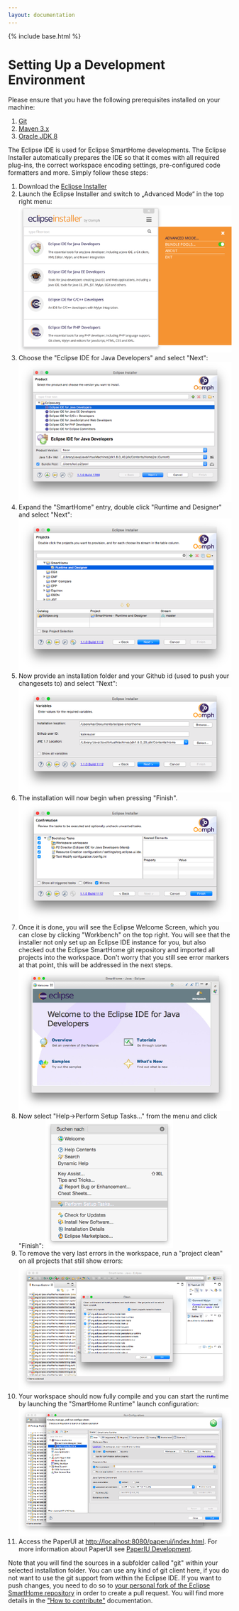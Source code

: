 ```yaml
---
layout: documentation
---
```


{% include base.html %}

# Setting Up a Development Environment

Please ensure that you have the following prerequisites installed on your machine:

1. [Git](https://git-scm.com/downloads)
1. [Maven 3.x](https://maven.apache.org/download.cgi)
1. [Oracle JDK 8](http://www.oracle.com/technetwork/java/javase/downloads/jdk8-downloads-2133151.html)

The Eclipse IDE is used for Eclipse SmartHome developments. The Eclipse Installer automatically prepares the IDE so that it comes with all required plug-ins, the correct workspace encoding settings, pre-configured code formatters and more. Simply follow these steps:

1. Download the [Eclipse Installer](https://wiki.eclipse.org/Eclipse_Installer)
2. Launch the Eclipse Installer and switch to „Advanced Mode“ in the top right menu:
![Step 0](images/ide0.png)
3. Choose the "Eclipse IDE for Java Developers" and select "Next":
![Step 1](images/ide1.png)
4. Expand the "SmartHome" entry, double click "Runtime and Designer" and select "Next":
![Step 2](images/ide2.png)
5. Now provide an installation folder and your Github id (used to push your changesets to) and select "Next":
![Step 3](images/ide3.png)
6. The installation will now begin when pressing "Finish".
![Step 4](images/ide4.png)
7. Once it is done, you will see the Eclipse Welcome Screen, which you can close by clicking "Workbench" on the top right. You will see that the installer not only set up an Eclipse IDE instance for you, but also checked out the Eclipse SmartHome git repository and imported all projects into the workspace. Don't worry that you still see error markers at that point, this will be addressed in the next steps.
![Step 5](images/ide5.png)
8. Now select "Help->Perform Setup Tasks..." from the menu and click "Finish":
![Step 6](images/ide6.png)
9. To remove the very last errors in the workspace, run a "project clean" on all projects that still show errors:
![Step 7](images/ide7.png)
10. Your workspace should now fully compile and you can start the runtime by launching the "SmartHome Runtime" launch configuration:
![Step 8](images/ide8.png)
11. Access the PaperUI at [http://localhost:8080/paperui/index.html](http://localhost:8080/paperui/index.html). For more information about PaperUI see [PaperIU Development](notes.html#paperui-development-jshtml). 

Note that you will find the sources in a subfolder called "git" within your selected installation folder. You can use any kind of git client here, if you do not want to use the git support from within the Eclipse IDE.
If you want to push changes, you need to do so to [your personal fork of the Eclipse SmartHome repository](https://github.com/eclipse/smarthome/fork) in order to create a pull request. You will find more details in the ["How to contribute"](../community/contributing.html) documentation.

